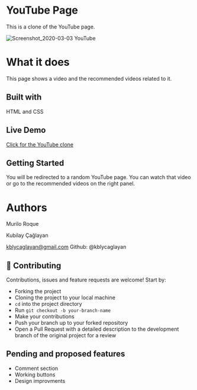 # YouTube Page
This is a clone of the YouTube page.

![Screenshot_2020-03-03 YouTube](https://user-images.githubusercontent.com/60448833/75763076-be4f7f00-5d4c-11ea-984f-0edb2fbd82b3.png)


# What it does
This page shows a video and the recommended videos related to it.

## Built with
HTML and CSS

## Live Demo
[Click for the YouTube clone](https://rawcdn.githack.com/kblycaglayan/youtube-page/6febada3f3262454ce010d7dc4d988563a4d0480/index.html)

## Getting Started
You will be redirected to a random YouTube page. You can watch that video or go to the recommended videos on the right panel.

# Authors
Murilo Roque

Kubilay Çağlayan

kblycaglayan@gmail.com
Github: @kblycaglayan

## 🤝 Contributing

Contributions, issues and feature requests are welcome! Start by:
* Forking the project
* Cloning the project to your local machine
* `cd` into the project directory
* Run `git checkout -b your-branch-name`
* Make your contributions
* Push your branch up to your forked repository
* Open a Pull Request with a detailed description to the development branch of the original project for a review

## Pending and proposed features
* Comment section
* Working buttons
* Design improvments
